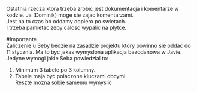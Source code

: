 Ostatnia rzecza ktora trzeba zrobic jest dokumentacja i komentarze w kodzie. Ja (Dominik) moge sie zajac komentarzami. <br>
Jest na to czas bo oddamy dopiero po swietach.<br>
I trzeba pamietac zeby calosc wypalic na plytce.<br>

#Importante<br>
Zaliczenie u Seby bedzie na zasadzie projektu ktory powinno sie oddac do 11 stycznia. Ma to byc jakas wymyslona aplikacja bazodanowa w Javie. Jedyne wymogi jakie Seba powiedzial to:<br>
1. Minimum 3 tabele po 3 kolumny.<br>
2. Tabele maja być polaczone kluczami obcymi.<br>
Reszte mozna sobie samemu wymyslic<br>
